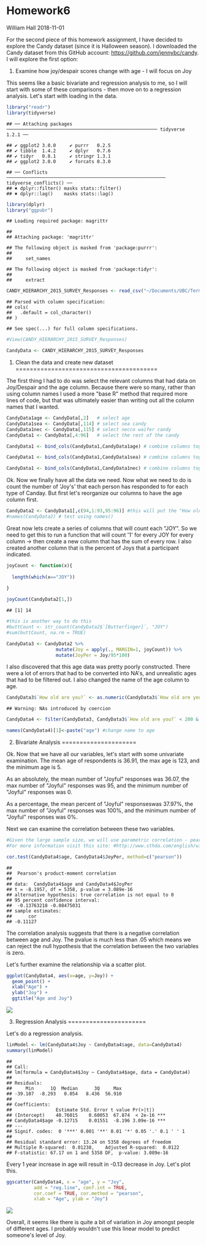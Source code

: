 Homework6
================
William Hall
2018-11-01

For the second piece of this homework assignment, I have decided to explore the Candy dataset (since it is Halloween season). I downloaded the Candy dataset from this GitHub account: <https://github.com/jennybc/candy>. I will explore the first option:

1.  Examine how joy/despair scores change with age - I will focus on Joy

This seems like a basic bivariate and regression analysis to me, so I will start with some of these comparisons - then move on to a regression analysis. Let's start with loading in the data.

``` r
library("readr")
library(tidyverse)
```

    ## ── Attaching packages ─────────────────────────────────────────────────────── tidyverse 1.2.1 ──

    ## ✔ ggplot2 3.0.0     ✔ purrr   0.2.5
    ## ✔ tibble  1.4.2     ✔ dplyr   0.7.6
    ## ✔ tidyr   0.8.1     ✔ stringr 1.3.1
    ## ✔ ggplot2 3.0.0     ✔ forcats 0.3.0

    ## ── Conflicts ────────────────────────────────────────────────────────── tidyverse_conflicts() ──
    ## ✖ dplyr::filter() masks stats::filter()
    ## ✖ dplyr::lag()    masks stats::lag()

``` r
library(dplyr)
library("ggpubr")
```

    ## Loading required package: magrittr

    ## 
    ## Attaching package: 'magrittr'

    ## The following object is masked from 'package:purrr':
    ## 
    ##     set_names

    ## The following object is masked from 'package:tidyr':
    ## 
    ##     extract

``` r
CANDY_HIERARCHY_2015_SURVEY_Responses <- read_csv("~/Documents/UBC/Term 7 - Sept. 2018/STAT 545/Homework/Hmk6/Part 2/CANDY-HIERARCHY-2015 SURVEY-Responses.csv")
```

    ## Parsed with column specification:
    ## cols(
    ##   .default = col_character()
    ## )

    ## See spec(...) for full column specifications.

``` r
#View(CANDY_HIERARCHY_2015_SURVEY_Responses)

CandyData <- CANDY_HIERARCHY_2015_SURVEY_Responses
```

1. Clean the data and create new dataset
========================================

The first thing I had to do was select the relevant columns that had data on Joy/Despair and the age column. Because there were so many, rather than using column names I used a more "base R" method that required more lines of code, but that was ultimately easier than writing out all the column names that I wanted.

``` r
CandyData1age <- CandyData[,2]   # select age
CandyData1sea <- CandyData[,114] # select sea candy
CandyData1nec <- CandyData[,115] # select necco waifer candy
CandyData1 <- CandyData[,4:96]   # select the rest of the candy

CandyData1 <- bind_cols(CandyData1,CandyData1age) # combine columns together

CandyData1 <- bind_cols(CandyData1,CandyData1sea) # combine columns together

CandyData1 <- bind_cols(CandyData1,CandyData1nec) # combine columns together
```

Ok. Now we finally have all the data we need. Now what we need to do is count the number of 'Joy's' that each person has responded to for each type of Canday. But first let's reorganize our columns to have the age column first.

``` r
CandyData2 <- CandyData1[,c(94,1:93,95:96)] #this will put the "How old are you column?" first
#names(CandyData2) # test using names()
```

Great now lets create a series of columns that will count each "JOY". So we need to get this to run a function that will count '1' for every JOY for every column -&gt; then create a new column that has the sum of every row. I also created another column that is the percent of Joys that a participant indicated.

``` r
joyCount <- function(x){
  
  length(which(x=="JOY"))
  
}

joyCount(CandyData2[1,])
```

    ## [1] 14

``` r
#this is another way to do this
#buttCount <- str_count(CandyData2$`[Butterfinger]`, "JOY")
#sum(buttCount, na.rm = TRUE)

CandyData3 <- CandyData2 %>% 
                  mutate(Joy = apply(., MARGIN=1, joyCount)) %>% 
                  mutate(JoyPer = Joy/95*100)
```

I also discovered that this age data was pretty poorly constructed. There were a lot of errors that had to be converted into NA's, and unrealistic ages that had to be filtered out. I also changed the name of the age column to age.

``` r
CandyData3$`How old are you?` <- as.numeric(CandyData3$`How old are you?`) #this converts the poorly inputed values into NAs
```

    ## Warning: NAs introduced by coercion

``` r
CandyData4 <- filter(CandyData3, CandyData3$`How old are you?` < 200 & CandyData3$`How old are you?` > 1) #now we only want to choose rows are less than 200 because there might be some bad values in here, and we also limit the min age at 1 to avoid any typos that say that people are 0.

names(CandyData4)[1]<-paste("age") #change name to age
```

2. Bivariate Analysis
=====================

Ok. Now that we have all our variables, let's start with some univariate examination. The mean age of respondents is 36.91, the max age is 123, and the minimum age is 5.

As an absolutely, the mean number of "Joyful" responses was 36.07, the max number of "Joyful" responses was 95, and the minimum number of "Joyful" responses was 0.

As a percentage, the mean percent of "Joyful" responseswas 37.97%, the max number of "Joyful" responses was 100%, and the minimum number of "Joyful" responses was 0%.

Next we can examine the correlation between these two variables.

``` r
#Given the large sample size, we will use parametric correlation - pearson correlation
#For more information visit this site: #http://www.sthda.com/english/wiki/correlation-test-between-two-variables-in-r

cor.test(CandyData4$age, CandyData4$JoyPer, method=c("pearson"))
```

    ## 
    ##  Pearson's product-moment correlation
    ## 
    ## data:  CandyData4$age and CandyData4$JoyPer
    ## t = -8.1957, df = 5358, p-value = 3.089e-16
    ## alternative hypothesis: true correlation is not equal to 0
    ## 95 percent confidence interval:
    ##  -0.13763218 -0.08475031
    ## sample estimates:
    ##      cor 
    ## -0.11127

The correlation analysis suggests that there is a negative correlation between age and Joy. The pvalue is much less than .05 which means we can reject the null hypothesis that the correlation between the two variables is zero.

Let's further examine the relationship via a scatter plot.

``` r
ggplot(CandyData4, aes(x=age, y=Joy)) +
  geom_point() +
  xlab("Age") + 
  ylab("Joy") + 
  ggtitle("Age and Joy")
```

![](Candy_Analysis_files/figure-markdown_github/unnamed-chunk-7-1.png)

3. Regression Analysis
======================

Let's do a regression analysis.

``` r
linModel <- lm(CandyData4$Joy ~ CandyData4$age, data=CandyData4)
summary(linModel)
```

    ## 
    ## Call:
    ## lm(formula = CandyData4$Joy ~ CandyData4$age, data = CandyData4)
    ## 
    ## Residuals:
    ##     Min      1Q  Median      3Q     Max 
    ## -39.107  -8.293   0.054   8.436  56.910 
    ## 
    ## Coefficients:
    ##                Estimate Std. Error t value Pr(>|t|)    
    ## (Intercept)    40.76015    0.60053  67.874  < 2e-16 ***
    ## CandyData4$age -0.12715    0.01551  -8.196 3.09e-16 ***
    ## ---
    ## Signif. codes:  0 '***' 0.001 '**' 0.01 '*' 0.05 '.' 0.1 ' ' 1
    ## 
    ## Residual standard error: 13.24 on 5358 degrees of freedom
    ## Multiple R-squared:  0.01238,    Adjusted R-squared:  0.0122 
    ## F-statistic: 67.17 on 1 and 5358 DF,  p-value: 3.089e-16

Every 1 year increase in age will result in -0.13 decrease in Joy. Let's plot this.

``` r
ggscatter(CandyData4, x = "age", y = "Joy", 
          add = "reg.line", conf.int = TRUE, 
          cor.coef = TRUE, cor.method = "pearson",
          xlab = "Age", ylab = "Joy")
```

![](Candy_Analysis_files/figure-markdown_github/unnamed-chunk-9-1.png)

Overall, it seems like there is quite a bit of variation in Joy amongst people of different ages. I probably wouldn't use this linear model to predict someone's level of Joy.
